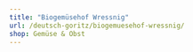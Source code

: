 ```yaml
---
title: "Biogemüsehof Wressnig"
url: /deutsch-goritz/biogemuesehof-wressnig/
shop: Gemüse & Obst
---
```

